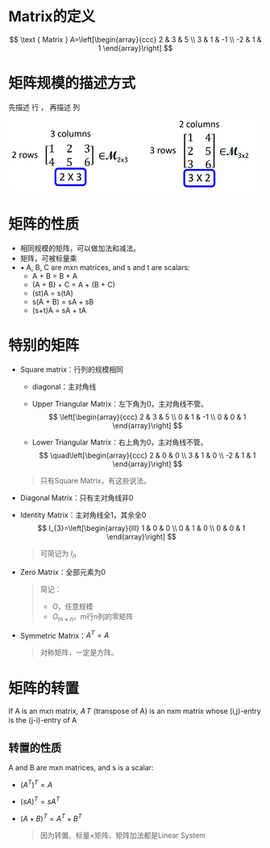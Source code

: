 # Matrix的定义

$$
\text { Matrix } A=\left[\begin{array}{ccc}
2 & 3 & 5 \\
3 & 1 & -1 \\
-2 & 1 & 1
\end{array}\right]
$$



# 矩阵规模的描述方式

先描述 行 ， 再描述 列

![image-20220713194406406](Matrix%E7%9F%A9%E9%98%B5.assets/image-20220713194406406.png)



# 矩阵的性质

- 相同规模的矩阵，可以做加法和减法。
- 矩阵，可被标量乘
- • A, B, C are mxn matrices, and s and t are scalars:
  - A + B = B + A
  - (A + B) + C = A + (B + C)
  - (st)A = s(tA)
  - s(A + B) = sA + sB
  - (s+t)A = sA + tA  



# 特别的矩阵

- Square matrix：行列的规模相同

  - diagonal：主对角线

  - Upper Triangular  Matrix：左下角为0，主对角线不管。
    $$
    \left[\begin{array}{ccc}
    2 & 3 & 5 \\
    0 & 1 & -1 \\
    0 & 0 & 1
    \end{array}\right]
    $$

  - Lower Triangular  Matrix：右上角为0，主对角线不管。
    $$
    \quad\left[\begin{array}{ccc}
    2 & 0 & 0 \\
    3 & 1 & 0 \\
    -2 & 1 & 1
    \end{array}\right]
    $$

  > 只有Square Matrix，有这些说法。

- Diagonal Matrix：只有主对角线非0

- Identity Matrix：主对角线全1，其余全0
  $$
  I_{3}=\left[\begin{array}{lll}
  1 & 0 & 0 \\
  0 & 1 & 0 \\
  0 & 0 & 1
  \end{array}\right]
  $$

  > 可简记为 $I_n$

- Zero Matrix：全部元素为0

  > 简记：
  >
  > - $O$，任意规模
  > - $O_{m\times n}$，m行n列的零矩阵

- Symmetric Matrix：$A^T = A$

  >对称矩阵，一定是方阵。





# 矩阵的转置

If A is an mxn matrix, 𝐴 𝑇 (transpose of A) is an nxm matrix whose (i,j)-entry is the (j-i)-entry of A



## 转置的性质

A and B are mxn matrices, and s is a scalar:

- $\left(A^{T}\right)^{T}=A$

- $(s A)^{T}=s A^{T}$

- $(A+B)^{T}=A^{T}+B^{T}$

  > 因为转置、标量$\times$矩阵、矩阵加法都是Linear System



